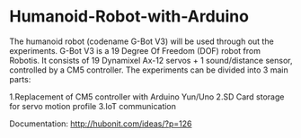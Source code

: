 # Humanoid-Robot-with-Arduino
The humanoid robot (codename G-Bot V3) will be used through out the experiments. G-Bot V3 is a 19 Degree Of Freedom (DOF) robot from Robotis. It consists of 19 Dynamixel Ax-12 servos + 1 sound/distance sensor, controlled by a CM5 controller. The experiments can be divided into 3 main parts:

1.Replacement of CM5 controller with Arduino Yun/Uno
2.SD Card storage for servo motion profile
3.IoT communication

Documentation:
http://hubonit.com/ideas/?p=126
